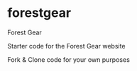 # forestgear
 Forest Gear

Starter code for the Forest Gear website

Fork & Clone code for your own purposes
